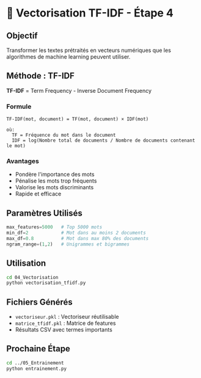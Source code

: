 # 🔢 Vectorisation TF-IDF - Étape 4

## Objectif

Transformer les textes prétraités en vecteurs numériques que les algorithmes de machine learning peuvent utiliser.

## Méthode : TF-IDF

**TF-IDF** = Term Frequency - Inverse Document Frequency

### Formule

```
TF-IDF(mot, document) = TF(mot, document) × IDF(mot)

où:
  TF = Fréquence du mot dans le document
  IDF = log(Nombre total de documents / Nombre de documents contenant le mot)
```

### Avantages

- Pondère l'importance des mots
- Pénalise les mots trop fréquents
- Valorise les mots discriminants
- Rapide et efficace

## Paramètres Utilisés

```python
max_features=5000   # Top 5000 mots
min_df=2            # Mot dans au moins 2 documents
max_df=0.8          # Mot dans max 80% des documents
ngram_range=(1,2)   # Unigrammes et bigrammes
```

## Utilisation

```bash
cd 04_Vectorisation
python vectorisation_tfidf.py
```

## Fichiers Générés

- `vectoriseur.pkl` : Vectoriseur réutilisable
- `matrice_tfidf.pkl` : Matrice de features
- Résultats CSV avec termes importants

## Prochaine Étape

```bash
cd ../05_Entrainement
python entrainement.py
```

